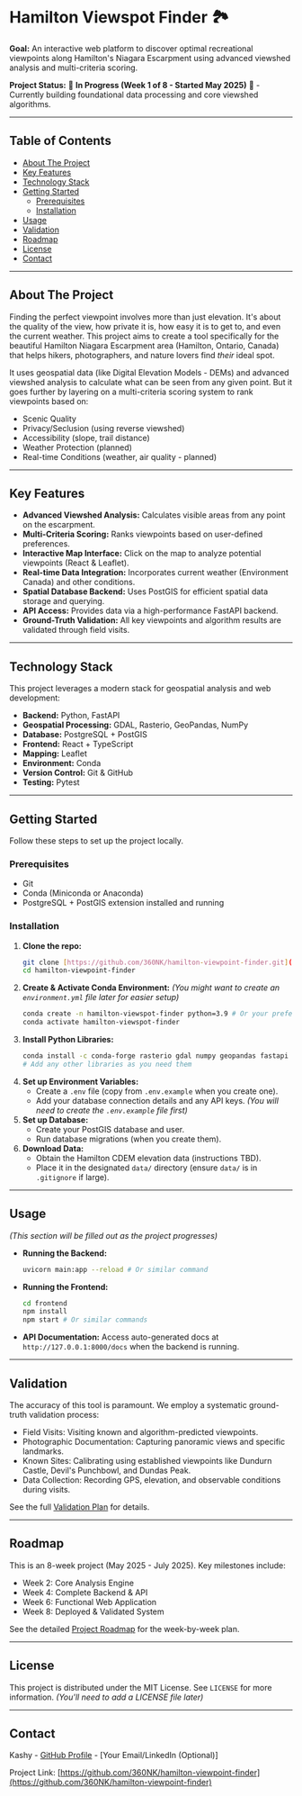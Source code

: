 # Hamilton Viewspot Finder 🏞️

**Goal:** An interactive web platform to discover optimal recreational viewpoints along Hamilton's Niagara Escarpment using advanced viewshed analysis and multi-criteria scoring.

**Project Status:** 🚧 **In Progress (Week 1 of 8 - Started May 2025)** 🚧 - Currently building foundational data processing and core viewshed algorithms.

---

## Table of Contents

- [About The Project](#about-the-project)
- [Key Features](#key-features)
- [Technology Stack](#technology-stack)
- [Getting Started](#getting-started)
  - [Prerequisites](#prerequisites)
  - [Installation](#installation)
- [Usage](#usage)
- [Validation](#validation)
- [Roadmap](#roadmap)
- [License](#license)
- [Contact](#contact)

---

## About The Project

Finding the perfect viewpoint involves more than just elevation. It's about the quality of the view, how private it is, how easy it is to get to, and even the current weather. This project aims to create a tool specifically for the beautiful Hamilton Niagara Escarpment area (Hamilton, Ontario, Canada) that helps hikers, photographers, and nature lovers find _their_ ideal spot.

It uses geospatial data (like Digital Elevation Models - DEMs) and advanced viewshed analysis to calculate what can be seen from any given point. But it goes further by layering on a multi-criteria scoring system to rank viewpoints based on:

- Scenic Quality
- Privacy/Seclusion (using reverse viewshed)
- Accessibility (slope, trail distance)
- Weather Protection (planned)
- Real-time Conditions (weather, air quality - planned)

---

## Key Features

- **Advanced Viewshed Analysis:** Calculates visible areas from any point on the escarpment.
- **Multi-Criteria Scoring:** Ranks viewpoints based on user-defined preferences.
- **Interactive Map Interface:** Click on the map to analyze potential viewpoints (React & Leaflet).
- **Real-time Data Integration:** Incorporates current weather (Environment Canada) and other conditions.
- **Spatial Database Backend:** Uses PostGIS for efficient spatial data storage and querying.
- **API Access:** Provides data via a high-performance FastAPI backend.
- **Ground-Truth Validation:** All key viewpoints and algorithm results are validated through field visits.

---

## Technology Stack

This project leverages a modern stack for geospatial analysis and web development:

- **Backend:** Python, FastAPI
- **Geospatial Processing:** GDAL, Rasterio, GeoPandas, NumPy
- **Database:** PostgreSQL + PostGIS
- **Frontend:** React + TypeScript
- **Mapping:** Leaflet
- **Environment:** Conda
- **Version Control:** Git & GitHub
- **Testing:** Pytest

---

## Getting Started

Follow these steps to set up the project locally.

### Prerequisites

- Git
- Conda (Miniconda or Anaconda)
- PostgreSQL + PostGIS extension installed and running

### Installation

1.  **Clone the repo:**
    ```bash
    git clone [https://github.com/360NK/hamilton-viewpoint-finder.git](https://github.com/360NK/hamilton-viewpoint-finder.git)
    cd hamilton-viewpoint-finder
    ```
2.  **Create & Activate Conda Environment:**
    _(You might want to create an `environment.yml` file later for easier setup)_
    ```bash
    conda create -n hamilton-viewspot-finder python=3.9 # Or your preferred version
    conda activate hamilton-viewspot-finder
    ```
3.  **Install Python Libraries:**
    ```bash
    conda install -c conda-forge rasterio gdal numpy geopandas fastapi uvicorn psycopg2-binary pytest
    # Add any other libraries as you need them
    ```
4.  **Set up Environment Variables:**
    - Create a `.env` file (copy from `.env.example` when you create one).
    - Add your database connection details and any API keys.
      _(You will need to create the `.env.example` file first)_
5.  **Set up Database:**
    - Create your PostGIS database and user.
    - Run database migrations (when you create them).
6.  **Download Data:**
    - Obtain the Hamilton CDEM elevation data (instructions TBD).
    - Place it in the designated `data/` directory (ensure `data/` is in `.gitignore` if large).

---

## Usage

_(This section will be filled out as the project progresses)_

- **Running the Backend:**
  ```bash
  uvicorn main:app --reload # Or similar command
  ```
- **Running the Frontend:**
  ```bash
  cd frontend
  npm install
  npm start # Or similar commands
  ```
- **API Documentation:** Access auto-generated docs at `http://127.0.0.1:8000/docs` when the backend is running.

---

## Validation

The accuracy of this tool is paramount. We employ a systematic ground-truth validation process:

- Field Visits: Visiting known and algorithm-predicted viewpoints.
- Photographic Documentation: Capturing panoramic views and specific landmarks.
- Known Sites: Calibrating using established viewpoints like Dundurn Castle, Devil's Punchbowl, and Dundas Peak.
- Data Collection: Recording GPS, elevation, and observable conditions during visits.

See the full [Validation Plan](validation_plan.md) for details.

---

## Roadmap

This is an 8-week project (May 2025 - July 2025). Key milestones include:

- Week 2: Core Analysis Engine
- Week 4: Complete Backend & API
- Week 6: Functional Web Application
- Week 8: Deployed & Validated System

See the detailed [Project Roadmap](project_roadmap.md) for the week-by-week plan.

---

## License

This project is distributed under the MIT License. See `LICENSE` for more information. _(You'll need to add a LICENSE file later)_

---

## Contact

Kashy - [GitHub Profile](https://github.com/360NK) - [Your Email/LinkedIn (Optional)]

Project Link: [https://github.com/360NK/hamilton-viewpoint-finder](https://github.com/360NK/hamilton-viewpoint-finder)
